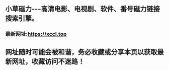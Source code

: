 ## **小草磁力---高清电影、电视剧、软件、番号磁力链接搜索引擎。**
### 最新网址:<a href="https://xccl.top" target="_blank">https://xccl.top</a>
## 网址随时可能会被和谐，务必收藏或分享本页以获取最新网址，收藏访问不迷路！
